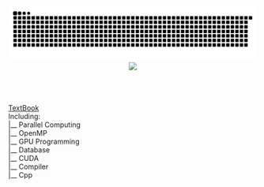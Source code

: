 <picture>
  <source media="(prefers-color-scheme: dark)" srcset="https://raw.githubusercontent.com/kkli08/kkli08/output/github-contribution-grid-snake-dark.svg">
  <source media="(prefers-color-scheme: light)" srcset="https://raw.githubusercontent.com/kkli08/kkli08/output/github-contribution-grid-snake.svg">
  <img alt="github contribution grid snake animation" src="https://raw.githubusercontent.com/kkli08/kkli08/output/github-contribution-grid-snake.svg">
</picture>


<div align="center">
    <img  src="https://github-readme-streak-stats.herokuapp.com/?user=kkli08&theme=cobalt" />
</div>

<br/>
<br/>
<br/>

[TextBook](https://drive.google.com/drive/folders/16sLnlkzF8Wa5fv7CgHmrbmoSuMEIn2km?usp=sharing)<br/>
Including:<br/>
|__ Parallel Computing<br/>
|__ OpenMP<br/>
|__ GPU Programming<br/>
|__ Database<br/>
|__ CUDA <br/>
|__ Compiler<br/>
|__ Cpp<br/>
